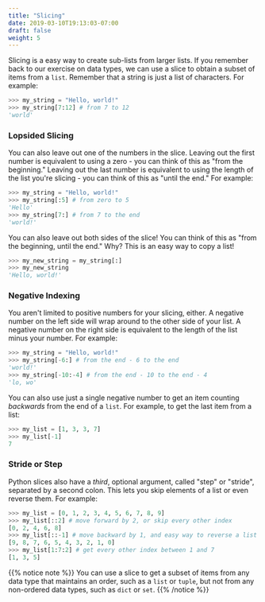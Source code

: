 ```yaml
---
title: "Slicing"
date: 2019-03-10T19:13:03-07:00
draft: false
weight: 5
---
```


Slicing is a easy way to create sub-lists from larger lists. If you remember back to our exercise on data types, we can use a slice to obtain a subset of items from a `list`. Remember that a string is just a list of characters. For example:

```python
>>> my_string = "Hello, world!"
>>> my_string[7:12] # from 7 to 12
'world'
```

### Lopsided Slicing

You can also leave out one of the numbers in the slice. Leaving out the first number is equivalent to using a zero - you can think of this as "from the beginning." Leaving out the last number is equivalent to using the length of the list you're slicing - you can think of this as "until the end." For example:

```python
>>> my_string = "Hello, world!"
>>> my_string[:5] # from zero to 5
'Hello'
>>> my_string[7:] # from 7 to the end
'world!'
```

You can also leave out both sides of the slice! You can think of this as "from the beginning, until the end." Why? This is an easy way to copy a list!

```python
>>> my_new_string = my_string[:]
>>> my_new_string
'Hello, world!'
```

### Negative Indexing

You aren't limited to positive numbers for your slicing, either. A negative number on the left side will wrap around to the other side of your list. A negative number on the right side is equivalent to the length of the list minus your number. For example:

```python
>>> my_string = "Hello, world!"
>>> my_string[-6:] # from the end - 6 to the end
'world!'
>>> my_string[-10:-4] # from the end - 10 to the end - 4
'lo, wo'
```

You can also use just a single negative number to get an item counting *backwards* from the end of a `list`. For example, to get the last item from a list:

```python
>>> my_list = [1, 3, 3, 7]
>>> my_list[-1]
7
```

### Stride or Step

Python slices also have a *third*, optional argument, called "step" or "stride", separated by a second colon. This lets you skip elements of a list or even reverse them. For example:

```python
>>> my_list = [0, 1, 2, 3, 4, 5, 6, 7, 8, 9]
>>> my_list[::2] # move forward by 2, or skip every other index
[0, 2, 4, 6, 8]
>>> my_list[::-1] # move backward by 1, and easy way to reverse a list
[9, 8, 7, 6, 5, 4, 3, 2, 1, 0]
>>> my_list[1:7:2] # get every other index between 1 and 7
[1, 3, 5]
```

{{% notice note %}}
You can use a slice to get a subset of items from any data type that maintains an order, such as a `list` or `tuple`, but not from any non-ordered data types, such as `dict` or `set`.
{{% /notice %}}